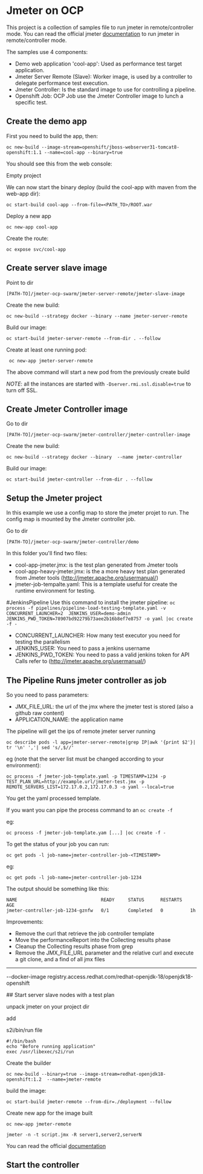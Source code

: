 # Jmeter on OCP

This project is a collection of samples file to run jmeter in remote/controller mode.
You can read the official jmeter [documentation](http://jmeter.apache.org/usermanual/remote-test.html) to run jmeter in remote/controller mode.

The samples use 4 components:
* Demo web application 'cool-app': Used as performance test target application.
* Jmeter Server Remote (Slave): Worker image, is used by a controller to delegate performance test execution.
* Jmeter Controller: Is the standard image to use for controlling a pipeline.
* Openshift Job: OCP Job use the Jmeter Controller image to lunch a specific test.


## Create the demo app

First you need to build the app, then:

```oc new-build --image-stream=openshift/jboss-webserver31-tomcat8-openshift:1.1 --name=cool-app --binary=true```

You should see this from the web console:

Empty project

We can now start the binary deploy (build the cool-app with maven from the web-app dir):

```oc start-build cool-app --from-file=<PATH_TO>/ROOT.war```

Deploy a new app

```oc new-app cool-app```

Create the route:

```oc expose svc/cool-app```

## Create server slave image

Point to dir

```[PATH-TO]/jmeter-ocp-swarm/jmeter-server-remote/jmeter-slave-image```

Create the new build:

```oc new-build --strategy docker --binary --name jmeter-server-remote```

Build our image:

```oc start-build jmeter-server-remote --from-dir . --follow```

Create at least one running pod:

``` oc new-app jmeter-server-remote```

The above command will start a new pod from the previously create build

*NOTE*: all the instances are started with ```-Dserver.rmi.ssl.disable=true``` to turn off SSL.

## Create Jmeter Controller image

Go to dir

```[PATH-TO]/jmeter-ocp-swarm/jmeter-controller/jmeter-controller-image```

Create the new build:

```oc new-build --strategy docker --binary  --name jmeter-controller```

Build our image:

```oc start-build jmeter-controller --from-dir . --follow```

## Setup the Jmeter project

In this example we use a config map to store the jmeter projet to run.
The config map is mounted by the Jmeter controller job.

Go to dir

```[PATH-TO]/jmeter-ocp-swarm/jmeter-controller/demo```

In this folder you'll find two files:
* cool-app-jmeter.jmx: is the test plan generated from Jmeter tools
* cool-app-heavy-jmeter.jmx: is the a more heavy test plan generated from Jmeter tools (http://jmeter.apache.org/usermanual/)
* jmeter-job-tempalte.yaml: This is a template useful for create the runtime environment for testing.

#JenkinsPipeline
Use this command to install the jmeter pipeline:
```oc process -f pipelines/pipeline-load-testing-template.yaml -v CONCURRENT_LAUNCHER=2  JENKINS_USER=demo-admin JENKINS_PWD_TOKEN=78907bd92279b73aee2b16b8ef7e8757 -o yaml |oc create -f -```

* CONCURRENT_LAUNCHER: How many test executor you need for testing the parallelism
* JENKINS_USER: You need to pass a jenkins username
* JENKINS_PWD_TOKEN: You need to pass a valid jenkins token for API Calls refer to (http://jmeter.apache.org/usermanual/)

## The Pipeline Runs jmeter controller as job
So you need to pass parameters:

* JMX_FILE_URL: the url of the jmx where the jmeter test is stored (also a github raw content)
* APPLICATION_NAME: the application name

The pipeline will get the ips of remote jmeter server running

```oc describe pods -l app=jmeter-server-remote|grep IP|awk '{print $2'}| tr '\n' ','| sed 's/,$//'```

eg (note that the server list must be changed according to your environment):

```oc process -f jmeter-job-template.yaml -p TIMESTAMP=1234 -p TEST_PLAN_URL=http://example.url/jmeter-test.jmx -p REMOTE_SERVERS_LIST=172.17.0.2,172.17.0.3 -o yaml --local=true```

You get the yaml processed template.

If you want you can pipe the process command to an ```oc create -f```

eg:

```oc process -f jmeter-job-template.yam [...] |oc create -f -```

To get the status of your job you can run:

```oc get pods -l job-name=jmeter-controller-job-<TIMESTAMP>```

eg:

```oc get pods -l job-name=jmeter-controller-job-1234```

The output should be something like this:

```
NAME                               READY     STATUS      RESTARTS   AGE
jmeter-controller-job-1234-gznfw   0/1       Completed   0          1h
```

Improvements:
* Remove the curl that retrieve the job controller template
* Move the performanceReport into the Collecting results phase
* Cleanup the Collecting results phase from grep
* Remove the JMX_FILE_URL parameter and the relative curl and execute a git clone, and a find of all jmx files
------------------------------

--docker-image registry.access.redhat.com/redhat-openjdk-18/openjdk18-openshift


## Start server slave nodes with a test plan

unpack jmeter on your project dir

add

s2i/bin/run file

```
#!/bin/bash
echo "Before running application"
exec /usr/libexec/s2i/run
```

Create the builder

```oc new-build --binary=true --image-stream=redhat-openjdk18-openshift:1.2  --name=jmeter-remote```

build the image:

```oc start-build jmeter-remote --from-dir=./deployment --follow```

Create new app for the image built

```oc new-app jmeter-remote```

```jmeter -n -t script.jmx -R server1,server2,serverN```

You can read the official [documentation](http://jmeter.apache.org/usermanual/remote-test.html)

## Start the controller
